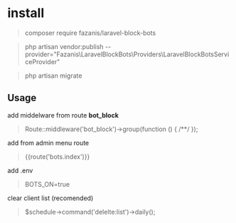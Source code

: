 # install

>composer require fazanis/laravel-block-bots

>php artisan vendor:publish --provider="Fazanis\LaravelBlockBots\Providers\LaravelBlockBotsServiceProvider"

>php artisan migrate

## Usage

add middelware from route **bot_block**

>Route::middleware('bot_block')->group(function () {
/**/
});

add from admin menu route
>{{route('bots.index')}}

add .env
>BOTS_ON=true

clear client list (recomended)
>$schedule->command('delelte:list')->daily();
